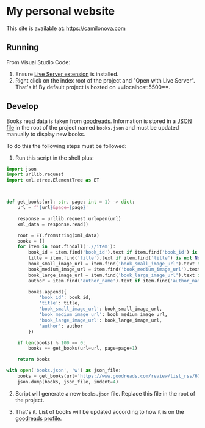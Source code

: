 # My personal website

This site is available at: https://camilonova.com

## Running

From Visual Studio Code:
1. Ensure [Live Server extension](https://marketplace.visualstudio.com/items?itemName=ritwickdey.LiveServer) is installed.
2. Right click on the index root of the project and "Open with Live Server". That's it! By default project is hosted on ==localhost:5500==.

## Develop

Books read data is taken from [goodreads](https://www.goodreads.com/user/show/67012247-camilo-nova). Information is stored in a [JSON file](./books.json) in the root of the project named ``books.json`` and must be updated manually to display new books.

To do this the following steps must be followed:
1. Run this script in the shell plus:

```Python
import json
import urllib.request
import xml.etree.ElementTree as ET



def get_books(url: str, page: int = 1) -> dict:
    url = f'{url}&page={page}'

    response = urllib.request.urlopen(url)
    xml_data = response.read()

    root = ET.fromstring(xml_data)
    books = []
    for item in root.findall('.//item'):
        book_id = item.find('book_id').text if item.find('book_id') is not None else ''
        title = item.find('title').text if item.find('title') is not None else ''
        book_small_image_url = item.find('book_small_image_url').text if item.find('book_small_image_url') is not None else ''
        book_medium_image_url = item.find('book_medium_image_url').text if item.find('book_medium_image_url') is not None else ''
        book_large_image_url = item.find('book_large_image_url').text if item.find('book_large_image_url') is not None else ''
        author = item.find('author_name').text if item.find('author_name') is not None else ''

        books.append({
            'book_id': book_id,
            'title': title,
            'book_small_image_url': book_small_image_url,
            'book_medium_image_url': book_medium_image_url,
            'book_large_image_url': book_large_image_url,
            'author': author
        })

    if len(books) % 100 == 0:
        books += get_books(url=url, page=page+1)

    return books

with open('books.json', 'w') as json_file:
    books = get_books(url='https://www.goodreads.com/review/list_rss/67012247?shelf=read')
    json.dump(books, json_file, indent=4)
```

2. Script will generate a new ``books.json`` file. Replace this file in the root of the project.

3. That's it. List of books will be updated according to how it is on the [goodreads profile](https://www.goodreads.com/review/list/67012247?shelf=read).
